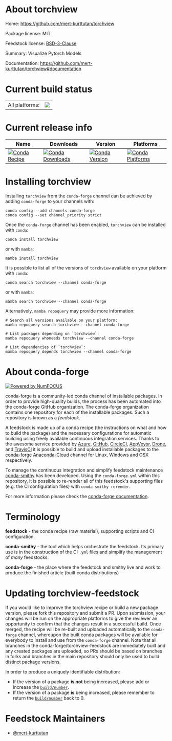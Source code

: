 About torchview
===============

Home: https://github.com/mert-kurttutan/torchview

Package license: MIT

Feedstock license: [BSD-3-Clause](https://github.com/conda-forge/torchview-feedstock/blob/main/LICENSE.txt)

Summary: Visualize Pytorch Models

Documentation: https://github.com/mert-kurttutan/torchview#documentation

Current build status
====================


<table><tr><td>All platforms:</td>
    <td>
      <a href="https://dev.azure.com/conda-forge/feedstock-builds/_build/latest?definitionId=17994&branchName=main">
        <img src="https://dev.azure.com/conda-forge/feedstock-builds/_apis/build/status/torchview-feedstock?branchName=main">
      </a>
    </td>
  </tr>
</table>

Current release info
====================

| Name | Downloads | Version | Platforms |
| --- | --- | --- | --- |
| [![Conda Recipe](https://img.shields.io/badge/recipe-torchview-green.svg)](https://anaconda.org/conda-forge/torchview) | [![Conda Downloads](https://img.shields.io/conda/dn/conda-forge/torchview.svg)](https://anaconda.org/conda-forge/torchview) | [![Conda Version](https://img.shields.io/conda/vn/conda-forge/torchview.svg)](https://anaconda.org/conda-forge/torchview) | [![Conda Platforms](https://img.shields.io/conda/pn/conda-forge/torchview.svg)](https://anaconda.org/conda-forge/torchview) |

Installing torchview
====================

Installing `torchview` from the `conda-forge` channel can be achieved by adding `conda-forge` to your channels with:

```
conda config --add channels conda-forge
conda config --set channel_priority strict
```

Once the `conda-forge` channel has been enabled, `torchview` can be installed with `conda`:

```
conda install torchview
```

or with `mamba`:

```
mamba install torchview
```

It is possible to list all of the versions of `torchview` available on your platform with `conda`:

```
conda search torchview --channel conda-forge
```

or with `mamba`:

```
mamba search torchview --channel conda-forge
```

Alternatively, `mamba repoquery` may provide more information:

```
# Search all versions available on your platform:
mamba repoquery search torchview --channel conda-forge

# List packages depending on `torchview`:
mamba repoquery whoneeds torchview --channel conda-forge

# List dependencies of `torchview`:
mamba repoquery depends torchview --channel conda-forge
```


About conda-forge
=================

[![Powered by
NumFOCUS](https://img.shields.io/badge/powered%20by-NumFOCUS-orange.svg?style=flat&colorA=E1523D&colorB=007D8A)](https://numfocus.org)

conda-forge is a community-led conda channel of installable packages.
In order to provide high-quality builds, the process has been automated into the
conda-forge GitHub organization. The conda-forge organization contains one repository
for each of the installable packages. Such a repository is known as a *feedstock*.

A feedstock is made up of a conda recipe (the instructions on what and how to build
the package) and the necessary configurations for automatic building using freely
available continuous integration services. Thanks to the awesome service provided by
[Azure](https://azure.microsoft.com/en-us/services/devops/), [GitHub](https://github.com/),
[CircleCI](https://circleci.com/), [AppVeyor](https://www.appveyor.com/),
[Drone](https://cloud.drone.io/welcome), and [TravisCI](https://travis-ci.com/)
it is possible to build and upload installable packages to the
[conda-forge](https://anaconda.org/conda-forge) [Anaconda-Cloud](https://anaconda.org/)
channel for Linux, Windows and OSX respectively.

To manage the continuous integration and simplify feedstock maintenance
[conda-smithy](https://github.com/conda-forge/conda-smithy) has been developed.
Using the ``conda-forge.yml`` within this repository, it is possible to re-render all of
this feedstock's supporting files (e.g. the CI configuration files) with ``conda smithy rerender``.

For more information please check the [conda-forge documentation](https://conda-forge.org/docs/).

Terminology
===========

**feedstock** - the conda recipe (raw material), supporting scripts and CI configuration.

**conda-smithy** - the tool which helps orchestrate the feedstock.
                   Its primary use is in the construction of the CI ``.yml`` files
                   and simplify the management of *many* feedstocks.

**conda-forge** - the place where the feedstock and smithy live and work to
                  produce the finished article (built conda distributions)


Updating torchview-feedstock
============================

If you would like to improve the torchview recipe or build a new
package version, please fork this repository and submit a PR. Upon submission,
your changes will be run on the appropriate platforms to give the reviewer an
opportunity to confirm that the changes result in a successful build. Once
merged, the recipe will be re-built and uploaded automatically to the
`conda-forge` channel, whereupon the built conda packages will be available for
everybody to install and use from the `conda-forge` channel.
Note that all branches in the conda-forge/torchview-feedstock are
immediately built and any created packages are uploaded, so PRs should be based
on branches in forks and branches in the main repository should only be used to
build distinct package versions.

In order to produce a uniquely identifiable distribution:
 * If the version of a package **is not** being increased, please add or increase
   the [``build/number``](https://docs.conda.io/projects/conda-build/en/latest/resources/define-metadata.html#build-number-and-string).
 * If the version of a package **is** being increased, please remember to return
   the [``build/number``](https://docs.conda.io/projects/conda-build/en/latest/resources/define-metadata.html#build-number-and-string)
   back to 0.

Feedstock Maintainers
=====================

* [@mert-kurttutan](https://github.com/mert-kurttutan/)

